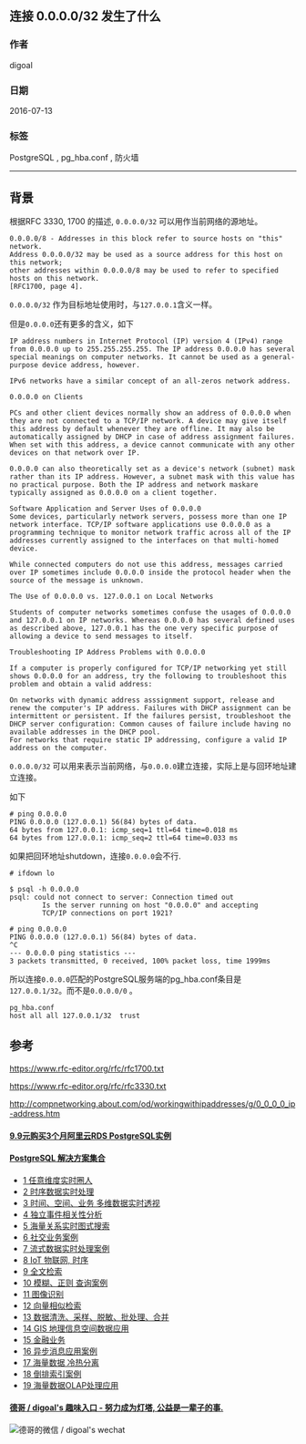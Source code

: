 ## 连接 0.0.0.0/32 发生了什么  
                                                                                                                                                                                                           
### 作者                                                                                                                                                                                                           
digoal                                                                                                                                                                                                           
                                                                                                                                                                                                           
### 日期                                                                                                                                                                                                           
2016-07-13                                                                                                                                                                                                    
                                                                                                                                                                                                           
### 标签                                                                                                                                                                                                           
PostgreSQL , pg_hba.conf , 防火墙         
                                                                                                                                                                                                           
----                                                                                                                                                                                                           
                                                                                                                                                                                                           
## 背景                                                                                               
根据RFC 3330, 1700 的描述, ```0.0.0.0/32``` 可以用作当前网络的源地址。      
  
```  
0.0.0.0/8 - Addresses in this block refer to source hosts on "this" network.    
Address 0.0.0.0/32 may be used as a source address for this host on this network;   
other addresses within 0.0.0.0/8 may be used to refer to specified hosts on this network.  
[RFC1700, page 4].  
```  
    
```0.0.0.0/32``` 作为目标地址使用时，与```127.0.0.1```含义一样。    
  
但是```0.0.0.0```还有更多的含义，如下    
  
```  
IP address numbers in Internet Protocol (IP) version 4 (IPv4) range from 0.0.0.0 up to 255.255.255.255. The IP address 0.0.0.0 has several special meanings on computer networks. It cannot be used as a general-purpose device address, however.  
  
IPv6 networks have a similar concept of an all-zeros network address.  
  
0.0.0.0 on Clients  
  
PCs and other client devices normally show an address of 0.0.0.0 when they are not connected to a TCP/IP network. A device may give itself this address by default whenever they are offline. It may also be automatically assigned by DHCP in case of address assignment failures.  When set with this address, a device cannot communicate with any other devices on that network over IP.  
  
0.0.0.0 can also theoretically set as a device's network (subnet) mask rather than its IP address. However, a subnet mask with this value has no practical purpose. Both the IP address and network maskare typically assigned as 0.0.0.0 on a client together.    
  
Software Application and Server Uses of 0.0.0.0  
Some devices, particularly network servers, possess more than one IP network interface. TCP/IP software applications use 0.0.0.0 as a programming technique to monitor network traffic across all of the IP addresses currently assigned to the interfaces on that multi-homed device.  
  
While connected computers do not use this address, messages carried over IP sometimes include 0.0.0.0 inside the protocol header when the source of the message is unknown.  
  
The Use of 0.0.0.0 vs. 127.0.0.1 on Local Networks  
  
Students of computer networks sometimes confuse the usages of 0.0.0.0 and 127.0.0.1 on IP networks. Whereas 0.0.0.0 has several defined uses as described above, 127.0.0.1 has the one very specific purpose of allowing a device to send messages to itself.  
  
Troubleshooting IP Address Problems with 0.0.0.0  
  
If a computer is properly configured for TCP/IP networking yet still shows 0.0.0.0 for an address, try the following to troubleshoot this problem and obtain a valid address:  
  
On networks with dynamic address asssignment support, release and renew the computer's IP address. Failures with DHCP assignment can be intermittent or persistent. If the failures persist, troubleshoot the DHCP server configuration: Common causes of failure include having no available addresses in the DHCP pool.  
For networks that require static IP addressing, configure a valid IP address on the computer.  
```  
  
```0.0.0.0/32``` 可以用来表示当前网络，与```0.0.0.0```建立连接，实际上是与回环地址建立连接。      
  
如下  
  
```  
# ping 0.0.0.0  
PING 0.0.0.0 (127.0.0.1) 56(84) bytes of data.  
64 bytes from 127.0.0.1: icmp_seq=1 ttl=64 time=0.018 ms  
64 bytes from 127.0.0.1: icmp_seq=2 ttl=64 time=0.033 ms  
```  
  
如果把回环地址shutdown，连接```0.0.0.0```会不行.  
  
```  
# ifdown lo  
  
$ psql -h 0.0.0.0  
psql: could not connect to server: Connection timed out  
        Is the server running on host "0.0.0.0" and accepting  
        TCP/IP connections on port 1921?  
  
# ping 0.0.0.0  
PING 0.0.0.0 (127.0.0.1) 56(84) bytes of data.  
^C  
--- 0.0.0.0 ping statistics ---  
3 packets transmitted, 0 received, 100% packet loss, time 1999ms  
```  
  
所以连接```0.0.0.0```匹配的PostgreSQL服务端的pg_hba.conf条目是```127.0.0.1/32```。而不是```0.0.0.0/0``` 。   
  
```  
pg_hba.conf  
host all all 127.0.0.1/32  trust  
```  
  
## 参考  
https://www.rfc-editor.org/rfc/rfc1700.txt  
  
https://www.rfc-editor.org/rfc/rfc3330.txt  
  
http://compnetworking.about.com/od/workingwithipaddresses/g/0_0_0_0_ip-address.htm  
  
  
  
  
  
  
  
  
  
  
  
  
  
  
  
  
  
  
  
  
  
  
  
  
  
  
  
  
  
  
  
  
  
  
  
  
  
  
  
  
  
  
  
  
  
  
  
  
  
  
  
  
  
  
  
#### [9.9元购买3个月阿里云RDS PostgreSQL实例](https://www.aliyun.com/database/postgresqlactivity "57258f76c37864c6e6d23383d05714ea")
  
  
#### [PostgreSQL 解决方案集合](https://yq.aliyun.com/topic/118 "40cff096e9ed7122c512b35d8561d9c8")
- [1 任意维度实时圈人](https://yq.aliyun.com/topic/118 "40cff096e9ed7122c512b35d8561d9c8")
- [2 时序数据实时处理](https://yq.aliyun.com/topic/118 "40cff096e9ed7122c512b35d8561d9c8")
- [3 时间、空间、业务 多维数据实时透视](https://yq.aliyun.com/topic/118 "40cff096e9ed7122c512b35d8561d9c8")
- [4 独立事件相关性分析](https://yq.aliyun.com/topic/118 "40cff096e9ed7122c512b35d8561d9c8")
- [5 海量关系实时图式搜索](https://yq.aliyun.com/topic/118 "40cff096e9ed7122c512b35d8561d9c8")
- [6 社交业务案例](https://yq.aliyun.com/topic/118 "40cff096e9ed7122c512b35d8561d9c8")
- [7 流式数据实时处理案例](https://yq.aliyun.com/topic/118 "40cff096e9ed7122c512b35d8561d9c8")
- [8 IoT 物联网, 时序](https://yq.aliyun.com/topic/118 "40cff096e9ed7122c512b35d8561d9c8")
- [9 全文检索](https://yq.aliyun.com/topic/118 "40cff096e9ed7122c512b35d8561d9c8")
- [10 模糊、正则 查询案例](https://yq.aliyun.com/topic/118 "40cff096e9ed7122c512b35d8561d9c8")
- [11 图像识别](https://yq.aliyun.com/topic/118 "40cff096e9ed7122c512b35d8561d9c8")
- [12 向量相似检索](https://yq.aliyun.com/topic/118 "40cff096e9ed7122c512b35d8561d9c8")
- [13 数据清洗、采样、脱敏、批处理、合并](https://yq.aliyun.com/topic/118 "40cff096e9ed7122c512b35d8561d9c8")
- [14 GIS 地理信息空间数据应用](https://yq.aliyun.com/topic/118 "40cff096e9ed7122c512b35d8561d9c8")
- [15 金融业务](https://yq.aliyun.com/topic/118 "40cff096e9ed7122c512b35d8561d9c8")
- [16 异步消息应用案例](https://yq.aliyun.com/topic/118 "40cff096e9ed7122c512b35d8561d9c8")
- [17 海量数据 冷热分离](https://yq.aliyun.com/topic/118 "40cff096e9ed7122c512b35d8561d9c8")
- [18 倒排索引案例](https://yq.aliyun.com/topic/118 "40cff096e9ed7122c512b35d8561d9c8")
- [19 海量数据OLAP处理应用](https://yq.aliyun.com/topic/118 "40cff096e9ed7122c512b35d8561d9c8")
  
  
#### [德哥 / digoal's 趣味入口 - 努力成为灯塔, 公益是一辈子的事.](https://github.com/digoal/blog/blob/master/README.md "22709685feb7cab07d30f30387f0a9ae")
  
  
![德哥的微信 / digoal's wechat](../pic/digoal_weixin.jpg "f7ad92eeba24523fd47a6e1a0e691b59")
  
